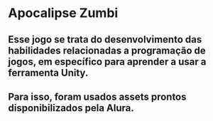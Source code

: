 # Apocalipse Zumbi
## Esse jogo se trata do desenvolvimento das habilidades relacionadas a programação de jogos, em específico para aprender a usar a ferramenta Unity.
## Para isso, foram usados assets prontos disponibilizados pela Alura.
